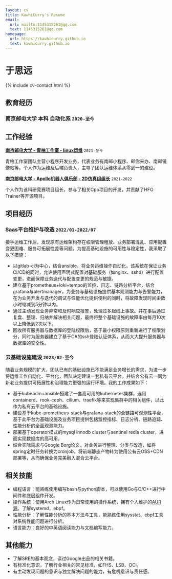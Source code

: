 ```yaml
---
layout: cv
title: KawhiCurry's Resume
email:
  url: mailto:1145315261@qq.com
  text: 1145315261@qq.com
homepage:
  url: https://kawhicurry.github.io
  text: kawhicurry.github.io
---
```


# 于思远

{% include cv-contact.html %}

## 教育经历

### 南京邮电大学 本科 自动化系 `2020-至今`

## 工作经验

[**南京邮电大学 - 青柚工作室 - linux运维**](https://qingyou.njupt.edu.cn) `2021-至今`

青柚工作室团队主营小程序开发业务，代表业务有南邮小程序、邮你来办、南邮镜像站等。个人作为运维及后端负责人，主导了团队运维体系从零到一的建设。

[**南京邮电大学 - Apollo机器人俱乐部 - 2D仿真组组长**](https://github.com/Apollo2d/) `2021-2022`

个人作为该科研竞赛项目组长，参与了相关Cpp项目的开发，并贡献了HFO Trainer等开源项目。

## 项目经历

### **Saas平台维护与改造** `2022/01-2022/07`

接手运维工作后，发现原有运维架构存在权限管理粗放、业务部署混乱、应用配置变更困难、服务可拓展性差等问题。为提高基础设施的可用性与稳定性，我采取了以下措施：

- 以gitlab-ci为中心，结合ansible，将业务运维操作自动化。该系统在保证业务CI/CD的同时，允许使用声明式配置对基础服务（如nginx、sshd）进行配置变更，进而保障业务迭代与配置变更的规范与敏捷。
- 建立基于prometheus+loki+tempo的监控、日志、链路分析平台，结合grafana与alertmanager，为业务与基础设施提供基本观测能力与告警能力，在为业务开发与迭代的调试与性能优化提供便利的同时，将故障发现时间由数小时缩减到5分钟以内。
- 通过主动发现业务异常和及时响应报警，处理过多起线上事故。并在事后通过复盘、整理、归纳并解决相关问题，最终将整个基础设施的故障率由每月10次以上降低到2次以下。
- 回收所有服务器与数据库的登陆权限后，基于最小权限原则重新进行了权限划分，同时为服务器建立了基于CA的ssh登陆认证体系，从而大大提升服务器与数据库的安全性。

### **云基础设施建设** `2023/02-至今`

随着业务规模的扩大，团队已有的基础设施已不能满足业务增长的需求，为进一步将运维工作自动化、平台化，团队决定建设一套私有云平台，并结合公有云一同为新老业务提供可拓展性和治理能力更强的运行环境。我的工作成果如下：

- 基于kubeadm+ansible搭建了一套高可用的kubernetes集群，选用containerd、rook-ceph、cilium、traefik等来实现集群中的相关组件，以此作为私有云平台的基础设施。
- 建设基于kube-prometheus-stack与grafana-stack的全链路可观测性平台，基于此平台为基础设施及业务项目提供包括监控指标、日志分析、链路追踪、性能分析的全面观测能力。
- 部署基于operator模式的mysql innodb cluster与sentinel redis cluster，进而实现数据库的高可用。
- 结合实际需求与Google Borg论文，对业务进行整理、分类与改造，如将spring定时任务转换为cronjob，将前端静态产物转为使用公有云OSS+CDN部署等，从而确保业务完美融入混合云平台。

## 相关技能

- 编程语言：能熟练使用编写bash与python脚本，可以使用Go与C/C++进行中间件和底层组件开发。
- 操作系统：使用Arch Linux作为日常使用的操作系统，拥有个人维护的[AUR 源](https://aur.archlinux.org/packages?O=0&SeB=m&K=kawhicurry&outdated=&SB=m&SO=d&PP=50&submit=Go)。了解systemd，ebpf。
- 性能分析：了解性能分析的基本方法与工具，能熟练使用sysstat、ebpf工具对系统性能问题进行分析。
- 语言能力：良好的中英语阅读能力与文档编写能力。

## 其他能力

- 了解SRE的基本观念，读过Google出品的相关书籍。
- 有标准化意识，了解行业相关的常见标准，如FHS、LSB、OCI。
- 有主动发现问题的意识与独立解决问题的能力，有危机意识与责任感。
